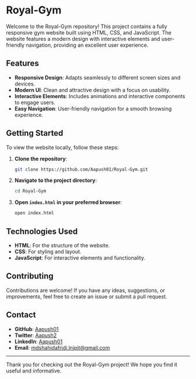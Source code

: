 # Royal-Gym

Welcome to the Royal-Gym repository! This project contains a fully responsive gym website built using HTML, CSS, and JavaScript. The website features a modern design with interactive elements and user-friendly navigation, providing an excellent user experience.

## Features

- **Responsive Design**: Adapts seamlessly to different screen sizes and devices.
- **Modern UI**: Clean and attractive design with a focus on usability.
- **Interactive Elements**: Includes animations and interactive components to engage users.
- **Easy Navigation**: User-friendly navigation for a smooth browsing experience.

## Getting Started

To view the website locally, follow these steps:

1. **Clone the repository**:
    ```bash
    git clone https://github.com/Aapush01/Royal-Gym.git
    ```

2. **Navigate to the project directory**:
    ```bash
    cd Royal-Gym
    ```

3. **Open `index.html` in your preferred browser**:
    ```bash
    open index.html
    ```

## Technologies Used

- **HTML**: For the structure of the website.
- **CSS**: For styling and layout.
- **JavaScript**: For interactive elements and functionality.

## Contributing

Contributions are welcome! If you have any ideas, suggestions, or improvements, feel free to create an issue or submit a pull request.

## Contact

- **GitHub**: [Aapush01](https://github.com/Aapush01)
- **Twitter**: [Aapush2](https://twitter.com/Aapush2)
- **LinkedIn**: [Aapush01](https://www.linkedin.com/in/md-shahidafridi/)
- **Email**: [mdshahidafridi.lnjpit@gmail.com](mailto:mdshahidafridi.lnjpit@gmail.com)


---

Thank you for checking out the Royal-Gym project! We hope you find it useful and informative.
